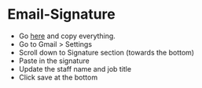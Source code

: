 # Email-Signature

* Go <a href="http://htmlpreview.github.io/?https://github.com/ForSetGeorgia/Email-Signature/blob/master/signature.html" target="_blank">here</a> and copy everything.
* Go to Gmail > Settings
* Scroll down to Signature section (towards the bottom)
* Paste in the signature
* Update the staff name and job title
* Click save at the bottom
